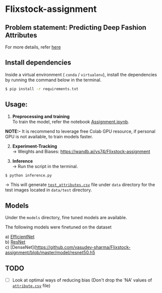 # Flixstock-assignment

## Problem statement: Predicting Deep Fashion Attributes
For more details, refer [here](https://github.com/vasudev-sharma/Flixstock-assignment/blob/master/Problem_Statement.pdf)

## Install dependencies
Inside a virtual environment ( `conda` / `virtualenv`), install the dependencies by running the command below in the terminal. <br>
```bash
$ pip install -r requirements.txt
```

## Usage:

1. **Preprocessing and training**<br>
  To train the model, refer the notebook [Assignment.ipynb](https://github.com/vasudev-sharma/Flixstock-assignment/blob/master/Assignment.ipynb).<br>

  **NOTE:-** It is recommend to leverage free Colab GPU resource, if personal GPU is not available, to train models faster.

2. **Experiment-Tracking**<br>
-> Weights and Biases: https://wandb.ai/vs74/Flixstock-assignment

3. **Inference** <br>
-> Run the script in the terminal.<br>
```bash 
$ python inference.py
```
-> This will generate [`test_attributes.csv`](https://github.com/vasudev-sharma/Flixstock-assignment/blob/master/data/test_attributes.csv) file under `data` directory for the test images located in `data/test` directory. 

## Models
Under the `models` directory, fine tuned models are available.

The following models were finetuned on the dataset<br>

a) [EfficientNet](https://github.com/vasudev-sharma/Flixstock-assignment/blob/master/model/densenet121_model.h5) <br>
b) [ResNet](https://github.com/vasudev-sharma/Flixstock-assignment/blob/master/model/efficientnet-b3.h5) <br>
c) [DenseNet](https://github.com/vasudev-sharma/Flixstock-assignment/blob/master/model/resnet50.h5<br>

## TODO
- [ ] Look at optimal ways of reducing bias (Don't drop the 'NA' values of [`attribute.csv`](https://github.com/vasudev-sharma/Flixstock-assignment/blob/master/data/attributes.csv) file)
